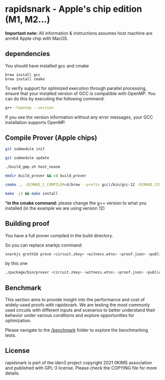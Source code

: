 # rapidsnark - Apple's chip edition (M1, M2...)

<b>Important note:</b> All information & instructions assumes host machine are arm64 Apple chip with MacOS.

## dependencies

You should have installed gcc and cmake

````
brew install gcc
brew install cmake
````

To verify support for optimized execution through parallel processing, ensure that your installed version of GCC is compatible with OpenMP. You can do this by executing the following command:
````sh
g++ -fopenmp --version
````
If you see the version information without any error messages, your GCC installation supports OpenMP.

## Compile Prover (Apple chips)

````sh
git submodule init

git submodule update

./build_gmp.sh host_noasm

mkdir build_prover && cd build_prover

cmake .. -DCMAKE_C_COMPILER=$(brew --prefix gcc)/bin/gcc-12 -DCMAKE_CXX_COMPILER=$(brew --prefix gcc)/bin/g++-12 -DTARGET_PLATFORM=arm64_host -DCMAKE_BUILD_TYPE=Release -DCMAKE_INSTALL_PREFIX=../package -DIS_APPLE_CHIP=ON

make -j4 && make install
````
*<b>in the cmake command:</b> please change the g++ version to what you installed (in the example we are using version 12)

## Building proof

You have a full prover compiled in the build directory.

So you can replace snarkjs command:

````sh
snarkjs groth16 prove <circuit.zkey> <witness.wtns> <proof.json> <public.json>
````

by this one
````sh
./package/bin/prover <circuit.zkey> <witness.wtns> <proof.json> <public.json>
````

## Benchmark

This section aims to provide insight into the performance and cost of widely-used proofs with rapidsnark. We are testing the most commonly used circuits with different inputs and scenarios to better understand their behavior under various conditions and explore opportunities for optimization.

Please navigate to the [/benchmark](./benchmark) folder to explore the benchmarking tests.

## License

rapidsnark is part of the iden3 project copyright 2021 0KIMS association and published with GPL-3 license. Please check the COPYING file for more details.
